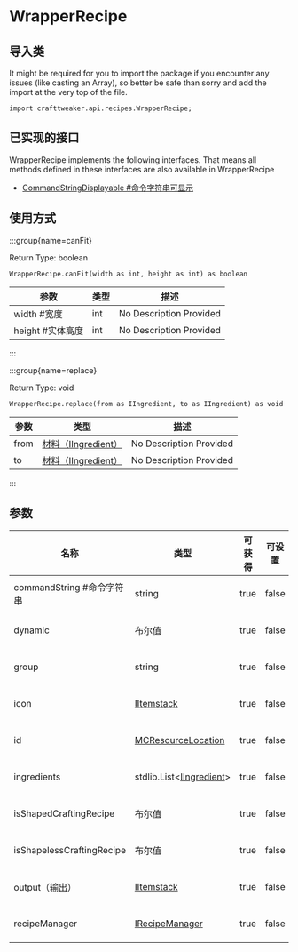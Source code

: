 # WrapperRecipe

## 导入类

It might be required for you to import the package if you encounter any issues (like casting an Array), so better be safe than sorry and add the import at the very top of the file.
```zenscript
import crafttweaker.api.recipes.WrapperRecipe;
```


## 已实现的接口
WrapperRecipe implements the following interfaces. That means all methods defined in these interfaces are also available in WrapperRecipe

- [CommandStringDisplayable #命令字符串可显示](/vanilla/api/brackets/CommandStringDisplayable)

## 使用方式

:::group{name=canFit}

Return Type: boolean

```zenscript
WrapperRecipe.canFit(width as int, height as int) as boolean
```

| 参数           | 类型  | 描述                      |
| ------------ | --- | ----------------------- |
| width #宽度    | int | No Description Provided |
| height #实体高度 | int | No Description Provided |


:::

:::group{name=replace}

Return Type: void

```zenscript
WrapperRecipe.replace(from as IIngredient, to as IIngredient) as void
```

| 参数   | 类型                                                | 描述                      |
| ---- | ------------------------------------------------- | ----------------------- |
| from | [材料（IIngredient）](/vanilla/api/items/IIngredient) | No Description Provided |
| to   | [材料（IIngredient）](/vanilla/api/items/IIngredient) | No Description Provided |


:::


## 参数

| 名称                        | 类型                                                                           | 可获得  | 可设置   | 描述                      |
| ------------------------- | ---------------------------------------------------------------------------- | ---- | ----- | ----------------------- |
| commandString #命令字符串      | string                                                                       | true | false | No Description Provided |
| dynamic                   | 布尔值                                                                          | true | false | No Description Provided |
| group                     | string                                                                       | true | false | No Description Provided |
| icon                      | [IItemstack](/vanilla/api/items/IItemStack)                                  | true | false | No Description Provided |
| id                        | [MCResourceLocation](/vanilla/api/util/MCResourceLocation)                   | true | false | No Description Provided |
| ingredients               | stdlib.List&lt;[IIngredient](/vanilla/api/items/IIngredient)&gt; | true | false | No Description Provided |
| isShapedCraftingRecipe    | 布尔值                                                                          | true | false | No Description Provided |
| isShapelessCraftingRecipe | 布尔值                                                                          | true | false | No Description Provided |
| output（输出）                | [IItemstack](/vanilla/api/items/IItemStack)                                  | true | false | No Description Provided |
| recipeManager             | [IRecipeManager](/vanilla/api/managers/IRecipeManager)                       | true | false | No Description Provided |

